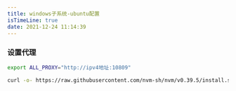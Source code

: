 ```yaml
---
title: windows子系统-ubuntu配置
isTimeLine: true
date: 2021-12-24 11:14:39
---
```


### 设置代理

```sh
export ALL_PROXY="http://ipv4地址:10809"
```


```sh
curl -o- https://raw.githubusercontent.com/nvm-sh/nvm/v0.39.5/install.sh | bash
```

